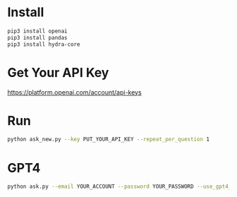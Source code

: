 # Install

```bash
pip3 install openai
pip3 install pandas
pip3 install hydra-core
```

# Get Your API Key

https://platform.openai.com/account/api-keys

# Run

```bash
python ask_new.py --key PUT_YOUR_API_KEY --repeat_per_question 1
```

# GPT4


```bash
python ask.py --email YOUR_ACCOUNT --password YOUR_PASSWORD --use_gpt4_model 1 --repeat_per_question 
```
